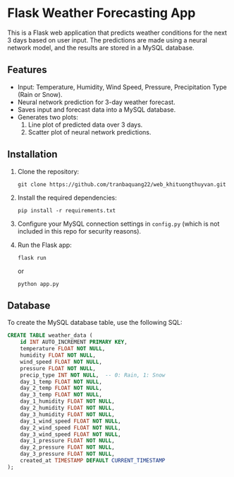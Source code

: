 # Flask Weather Forecasting App

This is a Flask web application that predicts weather conditions for the next 3 days based on user input. The predictions are made using a neural network model, and the results are stored in a MySQL database.

## Features
- Input: Temperature, Humidity, Wind Speed, Pressure, Precipitation Type (Rain or Snow).
- Neural network prediction for 3-day weather forecast.
- Saves input and forecast data into a MySQL database.
- Generates two plots: 
  1. Line plot of predicted data over 3 days.
  2. Scatter plot of neural network predictions.

## Installation

1. Clone the repository:
    ```
    git clone https://github.com/tranbaquang22/web_khituongthuyvan.git
    ```
    

2. Install the required dependencies:
    ```
    pip install -r requirements.txt
    ```

3. Configure your MySQL connection settings in `config.py` (which is not included in this repo for security reasons).

4. Run the Flask app:
    ```
    flask run
    ```
    or
    ```
    python app.py
    ```


## Database

To create the MySQL database table, use the following SQL:

```sql
CREATE TABLE weather_data (
    id INT AUTO_INCREMENT PRIMARY KEY,
    temperature FLOAT NOT NULL,
    humidity FLOAT NOT NULL,
    wind_speed FLOAT NOT NULL,
    pressure FLOAT NOT NULL,
    precip_type INT NOT NULL,  -- 0: Rain, 1: Snow
    day_1_temp FLOAT NOT NULL,
    day_2_temp FLOAT NOT NULL,
    day_3_temp FLOAT NOT NULL,
    day_1_humidity FLOAT NOT NULL,
    day_2_humidity FLOAT NOT NULL,
    day_3_humidity FLOAT NOT NULL,
    day_1_wind_speed FLOAT NOT NULL,
    day_2_wind_speed FLOAT NOT NULL,
    day_3_wind_speed FLOAT NOT NULL,
    day_1_pressure FLOAT NOT NULL,
    day_2_pressure FLOAT NOT NULL,
    day_3_pressure FLOAT NOT NULL,
    created_at TIMESTAMP DEFAULT CURRENT_TIMESTAMP
);
